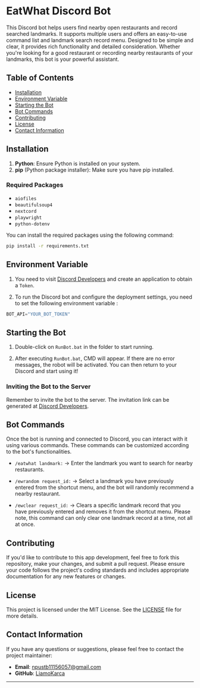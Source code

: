 # EatWhat Discord Bot
This Discord bot helps users find nearby open restaurants and record searched landmarks. It supports multiple users and offers an easy-to-use command list and landmark search record menu. Designed to be simple and clear, it provides rich functionality and detailed consideration. Whether you're looking for a good restaurant or recording nearby restaurants of your landmarks, this bot is your powerful assistant.


## Table of Contents

- [Installation](#installation)
- [Environment Variable](#environment-variable)
- [Starting the Bot](#starting-the-bot)
- [Bot Commands](#bot-commands)
- [Contributing](#contributing)
- [License](#license)
- [Contact Information](#contact-information)

## Installation

1. **Python**: Ensure Python is installed on your system.
2. **pip** (Python package installer): Make sure you have pip installed.

### Required Packages

- `aiofiles`
- `beautifulsoup4`
- `nextcord`
- `playwright`
- `python-dotenv`

You can install the required packages using the following command:

```bash
pip install -r requirements.txt
```

## Environment Variable

1. You need to visit [Discord Developers](https://discord.com/developers/applications) and create an application to obtain a `Token`.

2. To run the Discord bot and configure the deployment settings, you need to set the following environment variable :

```python
BOT_API="YOUR_BOT_TOKEN"
```

## Starting the Bot

1. Double-click on `RunBot.bat` in the folder to start running.

2. After executing `RunBot.bat`, CMD will appear. If there are no error messages, the robot will be activated. You can then return to your Discord and start using it!

### Inviting the Bot to the Server

Remember to invite the bot to the server. The invitation link can be generated at [Discord Developers](https://discord.com/developers/applications).


## Bot Commands

Once the bot is running and connected to Discord, you can interact with it using various commands. These commands can be customized according to the bot's functionalities.

- `/eatwhat landmark:` -> Enter the landmark you want to search for nearby restaurants.

- `/ewrandom request_id:` -> Select a landmark you have previously entered from the  shortcut menu, and the bot will randomly recommend a nearby restaurant.

- `/ewclear request_id:` ->  Clears a specific landmark record that you have previously entered and removes it from the shortcut menu. Please note, this command can only clear one landmark record at a time, not all at once.

## Contributing
If you'd like to contribute to this app development, feel free to fork this repository, make your changes, and submit a pull request. Please ensure your code follows the project's coding standards and includes appropriate documentation for any new features or changes.

## License
This project is licensed under the MIT License. See the [LICENSE](LICENSE) file for more details.

## Contact Information
If you have any questions or suggestions, please feel free to contact the project maintainer:

- **Email**: npustb11156057@gmail.com
- **GitHub**: [LiamoKarca](https://github.com/LiamoKarca)

---